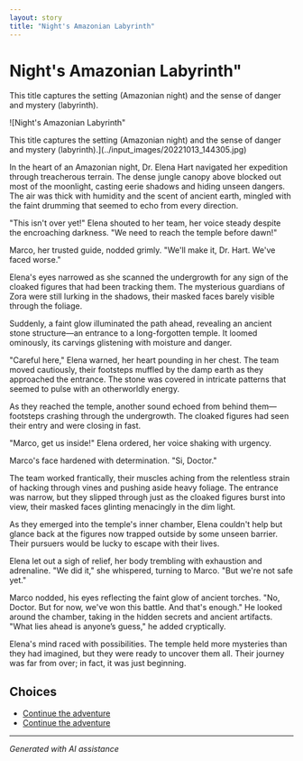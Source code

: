 ```yaml
---
layout: story
title: "Night's Amazonian Labyrinth"
---
```


# Night's Amazonian Labyrinth"

This title captures the setting (Amazonian night) and the sense of danger and mystery (labyrinth).

![Night's Amazonian Labyrinth"

This title captures the setting (Amazonian night) and the sense of danger and mystery (labyrinth).](../input_images/20221013_144305.jpg)

In the heart of an Amazonian night, Dr. Elena Hart navigated her expedition through treacherous terrain. The dense jungle canopy above blocked out most of the moonlight, casting eerie shadows and hiding unseen dangers. The air was thick with humidity and the scent of ancient earth, mingled with the faint drumming that seemed to echo from every direction.

"This isn't over yet!" Elena shouted to her team, her voice steady despite the encroaching darkness. "We need to reach the temple before dawn!"

Marco, her trusted guide, nodded grimly. "We'll make it, Dr. Hart. We've faced worse."

Elena's eyes narrowed as she scanned the undergrowth for any sign of the cloaked figures that had been tracking them. The mysterious guardians of Zora were still lurking in the shadows, their masked faces barely visible through the foliage.

Suddenly, a faint glow illuminated the path ahead, revealing an ancient stone structure—an entrance to a long-forgotten temple. It loomed ominously, its carvings glistening with moisture and danger.

"Careful here," Elena warned, her heart pounding in her chest. The team moved cautiously, their footsteps muffled by the damp earth as they approached the entrance. The stone was covered in intricate patterns that seemed to pulse with an otherworldly energy.

As they reached the temple, another sound echoed from behind them—footsteps crashing through the undergrowth. The cloaked figures had seen their entry and were closing in fast.

"Marco, get us inside!" Elena ordered, her voice shaking with urgency.

Marco's face hardened with determination. "Si, Doctor."

The team worked frantically, their muscles aching from the relentless strain of hacking through vines and pushing aside heavy foliage. The entrance was narrow, but they slipped through just as the cloaked figures burst into view, their masked faces glinting menacingly in the dim light.

As they emerged into the temple's inner chamber, Elena couldn't help but glance back at the figures now trapped outside by some unseen barrier. Their pursuers would be lucky to escape with their lives.

Elena let out a sigh of relief, her body trembling with exhaustion and adrenaline. "We did it," she whispered, turning to Marco. "But we're not safe yet."

Marco nodded, his eyes reflecting the faint glow of ancient torches. "No, Doctor. But for now, we've won this battle. And that's enough." He looked around the chamber, taking in the hidden secrets and ancient artifacts. "What lies ahead is anyone’s guess," he added cryptically.

Elena's mind raced with possibilities. The temple held more mysteries than they had imagined, but they were ready to uncover them all. Their journey was far from over; in fact, it was just beginning.


## Choices

* [Continue the adventure](./474775887_490715300428480_2081408431757738514_n)
* [Continue the adventure](./476485893_1141800154331157_7662562200996339651_n)


---
*Generated with AI assistance*
